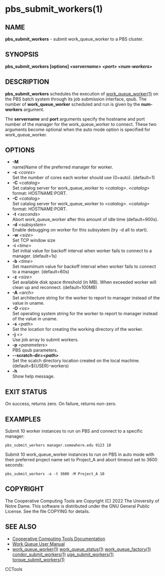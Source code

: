 






















# pbs_submit_workers(1)

## NAME
**pbs_submit_workers** - submit work_queue_worker to a PBS cluster.

## SYNOPSIS
**pbs_submit_workers [options] _&lt;servername&gt;_ _&lt;port&gt;_ _&lt;num-workers&gt;_**

## DESCRIPTION
**pbs_submit_workers** schedules the execution of [work_queue_worker(1)](work_queue_worker.md)
on the PBS batch system through its job submission interface, qsub.
The number of **work_queue_worker** scheduled and run is given by the **num-workers**
argument.

The **servername** and **port** arguments specify the hostname and port number of the
manager for the work_queue_worker to connect. These two arguments become optional when the
auto mode option is specified for work_queue_worker.

## OPTIONS

- **-M**<br /> name)Name of the preferred manager for worker.
- **-c** _&lt;cores&gt;_<br />Set the number of cores each worker should use (0=auto). (default=1)
- **-C** _&lt;catalog&gt;_<br />Set catalog server for work_queue_worker to _&lt;catalog&gt;_. _&lt;catalog&gt;_ format: HOSTNAME:PORT.
- **-C** _&lt;catalog&gt;_<br />Set catalog server for work_queue_worker to _&lt;catalog&gt;_. _&lt;catalog&gt;_ format: HOSTNAME:PORT.
- **-t** _&lt;seconds&gt;_<br />Abort work_queue_worker after this amount of idle time (default=900s).
- **-d** _&lt;subsystem&gt;_<br />Enable debugging on worker for this subsystem (try -d all to start).
- **-w** _&lt;size&gt;_<br />Set TCP window size
- **-i** _&lt;time&gt;_<br />Set initial value for backoff interval when worker fails to connect to a manager. (default=1s)
- **-b** _&lt;time&gt;_<br />Set maxmimum value for backoff interval when worker fails to connect to a manager. (default=60s)
- **-z** _&lt;size&gt;_<br />Set available disk space threshold (in MB). When exceeded worker will clean up and reconnect. (default=100MB)
- **-A** _&lt;arch&gt;_<br />Set architecture string for the worker to report to manager instead of the value in uname.
- **-O** _&lt;os&gt;_<br />Set operating system string for the worker to report to manager instead of the value in uname.
- **-s** _&lt;path&gt;_<br />Set the location for creating the working directory of the worker.
- **-j** _&lt;&gt;_<br />Use job array to submit workers.
- **-p** _&lt;parameters&gt;_<br />PBS qsub parameters.
- **--scratch-dir=_&lt;path&gt;_**<br />Set the scatch directory location created on the local machine. (default=${USER}-workers)
- **-h**<br />Show help message.


## EXIT STATUS
On success, returns zero. On failure, returns non-zero.

## EXAMPLES

Submit 10 worker instances to run on PBS and connect to a specific manager:

```
pbs_submit_workers manager.somewhere.edu 9123 10
```

Submit 10 work_queue_worker instances to run on PBS in auto mode with their
preferred project name set to Project_A and abort timeout set to 3600 seconds:

```
pbs_submit_workers -a -t 3600 -M Project_A 10
```

## COPYRIGHT
The Cooperative Computing Tools are Copyright (C) 2022 The University of Notre Dame.  This software is distributed under the GNU General Public License.  See the file COPYING for details.

## SEE ALSO

- [Cooperative Computing Tools Documentation]("../index.html")
- [Work Queue User Manual]("../workqueue.html")
- [work_queue_worker(1)](work_queue_worker.md) [work_queue_status(1)](work_queue_status.md) [work_queue_factory(1)](work_queue_factory.md) [condor_submit_workers(1)](condor_submit_workers.md) [uge_submit_workers(1)](uge_submit_workers.md) [torque_submit_workers(1)](torque_submit_workers.md) 


CCTools
